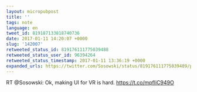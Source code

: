 ```yaml
---
layout: micropubpost
title: ''
tags: note
language: en
tweet_id: 819187133818740736
date: 2017-01-11 14:20:07 +0000
slug: '142007'
retweeted_status_id: 819176111775039488
retweeted_status_user_id: 96394264
retweeted_status_timestamp: 2017-01-11 13:36:19 +0000
expanded_urls: https://twitter.com/Sosowski/status/819176111775039489/photo/1,https://twitter.com/Sosowski/status/819176111775039489/photo/1
---
```

RT @Sosowski: Ok, making UI for VR is hard. https://t.co/mpfliC949O
